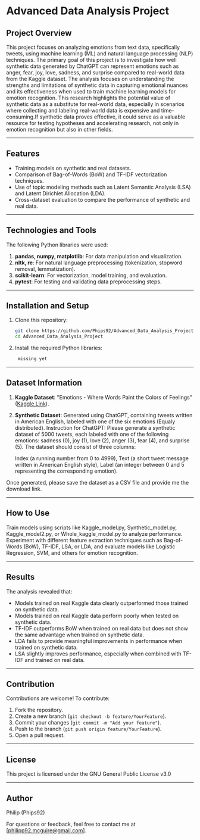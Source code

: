
# Advanced Data Analysis Project

## Project Overview
This project focuses on analyzing emotions from text data, specifically tweets, using machine learning (ML) and natural language processing (NLP) techniques. The primary goal of this project is to investigate how well synthetic data generated by ChatGPT can represent emotions such as anger, fear, joy, love, sadness, and surprise compared to real-world data from the Kaggle dataset. The analysis focuses on understanding the strengths and limitations of synthetic data in capturing emotional nuances and its effectiveness when used to train machine learning models for emotion recognition.
This research highlights the potential value of synthetic data as a substitute for real-world data, especially in scenarios where collecting and labeling real-world data is expensive and time-consuming.If synthetic data proves effective, it could serve as a valuable resource for testing hypotheses and accelerating research, not only in emotion recognition but also in other fields.

---

## Features
- Training models on synthetic and real datasets.
- Comparison of Bag-of-Words (BoW) and TF-IDF vectorization techniques.
- Use of topic modeling methods such as Latent Semantic Analysis (LSA) and Latent Dirichlet Allocation (LDA).
- Cross-dataset evaluation to compare the performance of synthetic and real data.

---

## Technologies and Tools
The following Python libraries were used:
1. **pandas, numpy, matplotlib**: For data manipulation and visualization.
2. **nltk, re**: For natural language preprocessing (tokenization, stopword removal, lemmatization).
3. **scikit-learn**: For vectorization, model training, and evaluation.
4. **pytest**: For testing and validating data preprocessing steps.


---

## Installation and Setup
1. Clone this repository:
   ```bash
   git clone https://github.com/Phips92/Advanced_Data_Analysis_Project.git
   cd Advanced_Data_Analysis_Project
   ```
2. Install the required Python libraries:
   ```bash
    missing yet
   ```

---

## Dataset Information
1. **Kaggle Dataset**: "Emotions - Where Words Paint the Colors of Feelings" ([Kaggle Link](https://www.kaggle.com/datasets/nelgiriyewithana/emotions)).
2. **Synthetic Dataset**: Generated using ChatGPT, containing tweets written in American English, labeled with one of the six emotions (Equaly distributed).
Instruction for ChatGPT: Please generate a synthetic dataset of 5000 tweets, each labeled with one of the following emotions: sadness (0), joy (1), love (2), anger (3), fear (4), and surprise (5). The dataset should consist of three columns:

    Index (a running number from 0 to 4999),
    Text (a short tweet message written in American English style),
    Label (an integer between 0 and 5 representing the corresponding emotion).

Once generated, please save the dataset as a CSV file and provide me the download link.


---

## How to Use
Train models using scripts like Kaggle_model.py, Synthetic_model.py, Kaggle_model2.py, or Whole_kaggle_model.py to analyze performance. Experiment with different feature extraction techniques such as Bag-of-Words (BoW), TF-IDF, LSA, or LDA, and evaluate models like Logistic Regression, SVM, and others for emotion recognition.

---

## Results
The analysis revealed that:
- Models trained on real Kaggle data clearly outperformed those trained on synthetic data.
- Models trained on real Kaggle data perform poorly when tested on synthetic data.
- TF-IDF outperforms BoW when trained on real data but does not show the same advantage when trained on synthetic data.
- LDA fails to provide meaningful improvements in performance when trained on synthetic data.
- LSA slightly improves performance, especially when combined with TF-IDF and trained on real data.

---

## Contribution
Contributions are welcome! To contribute:
1. Fork the repository.
2. Create a new branch (`git checkout -b feature/YourFeature`).
3. Commit your changes (`git commit -m "Add your feature"`).
4. Push to the branch (`git push origin feature/YourFeature`).
5. Open a pull request.

---

## License
This project is licensed under the GNU General Public License v3.0

---

## Author
Philip (Phips92)

For questions or feedback, feel free to contact me at [philipp92.mcguire@gmail.com].
